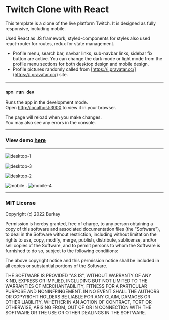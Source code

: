 # Twitch Clone with React

This template is a clone of the live platform Twitch. It is designed as fully responsive, including mobile. 

Used React as JS framework, styled-components for styles also used react-router for routes, redux for state management. 

- Profile menu, search bar, navbar links, sub-navbar links, sidebar fix button are active. You can change the dark mode or light mode from the profile menu sections for both desktop design and mobile design.
- Profile pictures randomly called from [https://i.pravatar.cc/](https://i.pravatar.cc/) site.

---

### `npm run dev`

Runs the app in the development mode.\
Open [http://localhost:3000](http://localhost:3000) to view it in your browser.

The page will reload when you make changes.\
You may also see any errors in the console.

---

### View demo [here](https://bayirdan.github.io/twitch-react-styled/)

---

![desktop-1](https://user-images.githubusercontent.com/82668865/161026132-eb3be8b8-4f8b-4f84-8a8c-c4e42eebc89a.png)

![desktop-3](https://user-images.githubusercontent.com/82668865/161026682-5bf127be-9320-4552-8918-95c79c4afaac.png)

![desktop-2](https://user-images.githubusercontent.com/82668865/161026474-49899377-7f13-4b7b-a9be-0b81c8854288.png)

![mobile](https://user-images.githubusercontent.com/82668865/161023858-0a4bc6cc-7d7e-482b-add3-c29adb09ac16.png) . ![mobile-4](https://user-images.githubusercontent.com/82668865/161025097-e277bb57-c784-47b9-93c3-940f380f57cd.png) 

---

### MIT License

Copyright (c) 2022 Burkay

Permission is hereby granted, free of charge, to any person obtaining a copy
of this software and associated documentation files (the "Software"), to deal
in the Software without restriction, including without limitation the rights
to use, copy, modify, merge, publish, distribute, sublicense, and/or sell
copies of the Software, and to permit persons to whom the Software is
furnished to do so, subject to the following conditions:

The above copyright notice and this permission notice shall be included in all
copies or substantial portions of the Software.

THE SOFTWARE IS PROVIDED "AS IS", WITHOUT WARRANTY OF ANY KIND, EXPRESS OR
IMPLIED, INCLUDING BUT NOT LIMITED TO THE WARRANTIES OF MERCHANTABILITY,
FITNESS FOR A PARTICULAR PURPOSE AND NONINFRINGEMENT. IN NO EVENT SHALL THE
AUTHORS OR COPYRIGHT HOLDERS BE LIABLE FOR ANY CLAIM, DAMAGES OR OTHER
LIABILITY, WHETHER IN AN ACTION OF CONTRACT, TORT OR OTHERWISE, ARISING FROM,
OUT OF OR IN CONNECTION WITH THE SOFTWARE OR THE USE OR OTHER DEALINGS IN THE
SOFTWARE.
